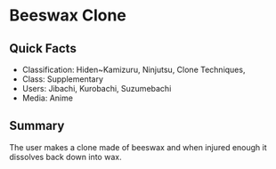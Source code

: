 # Beeswax Clone

## Quick Facts
- Classification: Hiden~Kamizuru, Ninjutsu, Clone Techniques,
- Class: Supplementary
- Users: Jibachi, Kurobachi, Suzumebachi
- Media: Anime

## Summary
The user makes a clone made of beeswax and when injured enough it dissolves back down into wax.
